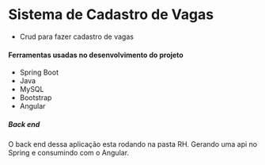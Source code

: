 # Sistema de Cadastro de Vagas

* Crud para fazer cadastro de vagas

#### Ferramentas usadas no desenvolvimento do projeto

* Spring Boot
* Java
* MySQL
* Bootstrap
* Angular

##### Back end
O back end dessa aplicação esta rodando na pasta RH. Gerando uma api no Spring e consumindo com o Angular.
